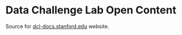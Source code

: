 # Data Challenge Lab Open Content

Source for [dcl-docs.stanford.edu](https://dcl-docs.stanford.edu) website.
